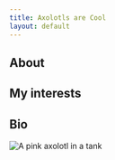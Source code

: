 ```yaml
---
title: Axolotls are Cool
layout: default 
---
```


## About 

## My interests

## Bio

![A pink axolotl in a tank](https://alicemcgrath.digital.brynmawr.edu/simple-site/images/janeway.jpg)
